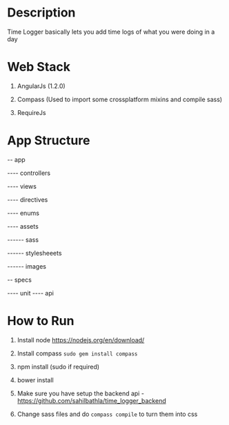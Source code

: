 # Description

Time Logger basically lets you add time logs of what you were doing in a day

# Web Stack

1) AngularJs (1.2.0)

2) Compass (Used to import some crossplatform mixins and compile sass)

3) RequireJs

# App Structure

-- app

---- controllers

---- views

---- directives

---- enums

---- assets

------ sass

------ stylesheeets

------ images


-- specs

---- unit
---- api

# How to Run

1) Install node https://nodejs.org/en/download/

2) Install compass `sudo gem install compass`

3) npm install (sudo if required)

4) bower install

5) Make sure you have setup the backend api - https://github.com/sahilbathla/time_logger_backend

6) Change sass files and do `compass compile` to turn them into css

